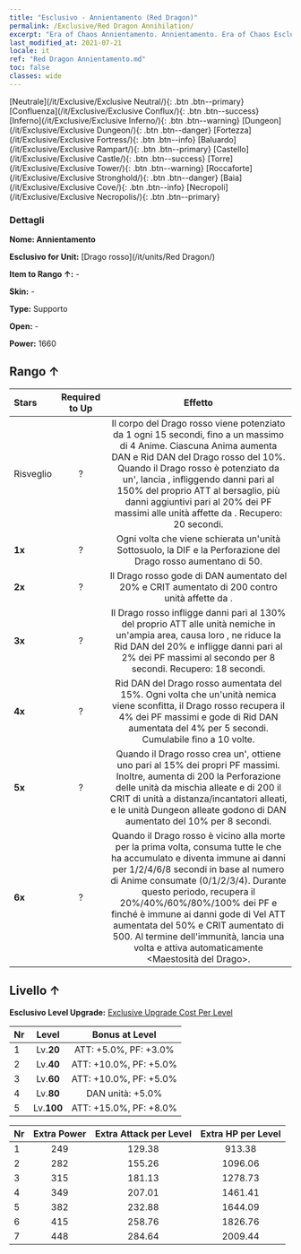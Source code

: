 ```yaml
---
title: "Esclusivo - Annientamento (Red Dragon)"
permalink: /Exclusive/Red Dragon Annihilation/
excerpt: "Era of Chaos Annientamento. Annientamento. Era of Chaos Esclusivo Annientamento. Drago rosso Esclusivo."
last_modified_at: 2021-07-21
locale: it
ref: "Red Dragon Annientamento.md"
toc: false
classes: wide
---
```

 [Neutrale](/it/Exclusive/Exclusive Neutral/){: .btn .btn--primary} [Confluenza](/it/Exclusive/Exclusive Conflux/){: .btn .btn--success} [Inferno](/it/Exclusive/Exclusive Inferno/){: .btn .btn--warning} [Dungeon](/it/Exclusive/Exclusive Dungeon/){: .btn .btn--danger} [Fortezza](/it/Exclusive/Exclusive Fortress/){: .btn .btn--info} [Baluardo](/it/Exclusive/Exclusive Rampart/){: .btn .btn--primary} [Castello](/it/Exclusive/Exclusive Castle/){: .btn .btn--success} [Torre](/it/Exclusive/Exclusive Tower/){: .btn .btn--warning} [Roccaforte](/it/Exclusive/Exclusive Stronghold/){: .btn .btn--danger} [Baia](/it/Exclusive/Exclusive Cove/){: .btn .btn--info} [Necropoli](/it/Exclusive/Exclusive Necropolis/){: .btn .btn--primary} 

### Dettagli
 **Nome: Annientamento** 

 **Esclusivo for Unit:** [Drago rosso](/it/units/Red Dragon/) 

 **Item to Rango ↑:** -

 **Skin:** -

 **Type:** Supporto

 **Open:** -

 **Power:** 1660

## Rango ↑

  |     Stars    |  Required to Up | Effetto |
  |:-------------|:---------------:|:---------------:|
  |  Risveglio  | ? | <Anima di Drago> Il corpo del Drago rosso viene potenziato da 1 <Anima di Drago> ogni 15 secondi, fino a un massimo di 4 Anime. Ciascuna Anima aumenta DAN e Rid DAN del Drago rosso del 10%. Quando il Drago rosso è potenziato da un'<Anima di Drago>, lancia <Fiamma infernale>, infliggendo danni pari al 150% del proprio ATT al bersaglio, più danni aggiuntivi pari al 20% dei PF massimi alle unità affette da <Combustione>. Recupero: 20 secondi. |
  | **1x** <i class="fas fa-star"/> | ? | Ogni volta che viene schierata un'unità Sottosuolo, la DIF e la Perforazione del Drago rosso aumentano di 50. |
  | **2x** <i class="fas fa-star"/> | ? | Il Drago rosso gode di DAN aumentato del 20% e CRIT aumentato di 200 contro unità affette da <Combustione>. |
  | **3x** <i class="fas fa-star"/> | ? | <Fiamma draconica> Il Drago rosso infligge danni pari al 130% del proprio ATT alle unità nemiche in un'ampia area, causa loro <Combustione>, ne riduce la Rid DAN del 20% e infligge danni pari al 2% dei PF massimi al secondo per 8 secondi. Recupero: 18 secondi. |
  | **4x** <i class="fas fa-star"/> | ? | Rid DAN del Drago rosso aumentata del 15%. Ogni volta che un'unità nemica viene sconfitta, il Drago rosso recupera il 4% dei PF massimi e gode di Rid DAN aumentata del 4% per 5 secondi. Cumulabile fino a 10 volte. |
  | **5x** <i class="fas fa-star"/> | ? | Quando il Drago rosso crea un'<Anima di Drago>, ottiene uno <scudo> pari al 15% dei propri PF massimi. Inoltre, aumenta di 200 la Perforazione delle unità da mischia alleate e di 200 il CRIT di unità a distanza/incantatori alleati, e le unità Dungeon alleate godono di DAN aumentato del 10% per 8 secondi. |
  | **6x** <i class="fas fa-star"/> | ? | <Resurrezione fiammeggiante> Quando il Drago rosso è vicino alla morte per la prima volta, consuma tutte le <Anime di Drago> che ha accumulato e diventa immune ai danni per 1/2/4/6/8 secondi in base al numero di Anime consumate (0/1/2/3/4). Durante questo periodo, recupera il 20%/40%/60%/80%/100% dei PF e finché è immune ai danni gode di Vel ATT aumentata del 50% e CRIT aumentato di 500. Al termine dell'immunità, lancia una volta <Fiamma divampante> e attiva automaticamente <Maestosità del Drago>. |


## Livello ↑
 **Esclusivo Level Upgrade:** [Exclusive Upgrade Cost Per Level](/Exclusive/ExclusiveUpgradeCostPerLevel/)

  |  Nr  |   Level  | Bonus at Level |
  |:-----|:--------:|:--------------:|
  | 1 | Lv.**20** | ATT: +5.0%, PF: +3.0% |
  | 2 | Lv.**40** | ATT: +10.0%, PF: +5.0% |
  | 3 | Lv.**60** | ATT: +10.0%, PF: +5.0% |
  | 4 | Lv.**80** | DAN unità: +5.0% |
  | 5 | Lv.**100** | ATT: +15.0%, PF: +8.0% |


  |  Nr  |  Extra Power | Extra Attack per Level | Extra HP per Level |
  |:-----|:--------:|:--------:|:--------:|
  | 1 | 249 | 129.38 | 913.38 |
  | 2 | 282 | 155.26 | 1096.06 |
  | 3 | 315 | 181.13 | 1278.73 |
  | 4 | 349 | 207.01 | 1461.41 |
  | 5 | 382 | 232.88 | 1644.09 |
  | 6 | 415 | 258.76 | 1826.76 |
  | 7 | 448 | 284.64 | 2009.44 |


